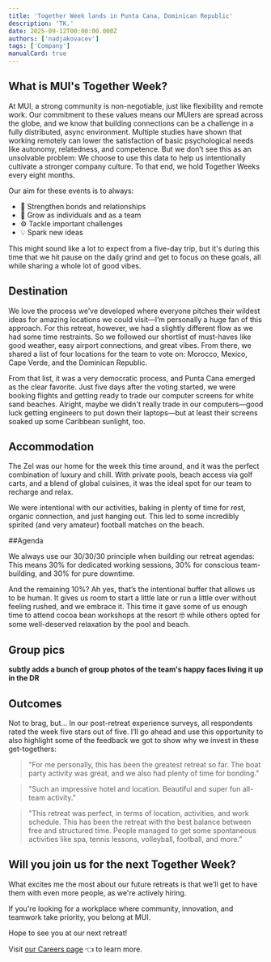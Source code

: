```yaml
---
title: 'Together Week lands in Punta Cana, Dominican Republic'
description: 'TK.'
date: 2025-09-12T00:00:00.000Z
authors: ['nadjakovacev']
tags: ['Company']
manualCard: true
---
```


## What is MUI's Together Week?

At MUI, a strong community is non-negotiable, just like flexibility and remote work. Our commitment to these values means our MUIers are spread across the globe, and we know that building connections can be a challenge in a fully distributed, async environment.
Multiple studies have shown that working remotely can lower the satisfaction of basic psychological needs like autonomy, relatedness, and competence.
But we don’t see this as an unsolvable problem: We choose to use this data to help us intentionally cultivate a stronger company culture. To that end, we hold Together Weeks every eight months.

Our aim for these events is to always:

- 🤝 Strengthen bonds and relationships
- 🌱 Grow as individuals and as a team
- ⚙️ Tackle important challenges
- 💡 Spark new ideas

This might sound like a lot to expect from a five-day trip, but it's during this time that we hit pause on the daily grind and get to focus on these goals, all while sharing a whole lot of good vibes.

## Destination

We love the process we’ve developed where everyone pitches their wildest ideas for amazing locations we could visit—I’m personally a huge fan of this approach.
For this retreat, however, we had a slightly different flow as we had some time restraints.
So we followed our shortlist of must-haves like good weather, easy airport connections, and great vibes.
From there, we shared a list of four locations for the team to vote on: Morocco, Mexico, Cape Verde, and the Dominican Republic.

From that list, it was a very democratic process, and Punta Cana emerged as the clear favorite.
Just five days after the voting started, we were booking flights and getting ready to trade our computer screens for white sand beaches.
Alright, maybe we didn't really trade in our computers—good luck getting engineers to put down their laptops—but at least their screens soaked up some Caribbean sunlight, too.

## Accommodation

The Zel was our home for the week this time around, and it was the perfect combination of luxury and chill.
With private pools, beach access via golf carts, and a blend of global cuisines, it was the ideal spot for our team to recharge and relax.

We were intentional with our activities, baking in plenty of time for rest, organic connection, and just hanging out.
This led to some incredibly spirited (and very amateur) football matches on the beach.

##Agenda

We always use our 30/30/30 principle when building our retreat agendas:
This means 30% for dedicated working sessions, 30% for conscious team-building, and 30% for pure downtime.

And the remaining 10%?
Ah yes, that’s the intentional buffer that allows us to be human.
It gives us room to start a little late or run a little over without feeling rushed, and we embrace it.
This time it gave some of us enough time to attend cocoa bean workshops at the resort 🤓 while others opted for some well-deserved relaxation by the pool and beach.

## Group pics

**subtly adds a bunch of group photos of the team's happy faces living it up in the DR**

## Outcomes

Not to brag, but… In our post-retreat experience surveys, all respondents rated the week five stars out of five.
I’ll go ahead and use this opportunity to also highlight some of the feedback we got to show why we invest in these get-togethers:

> "For me personally, this has been the greatest retreat so far. The boat party activity was great, and we also had plenty of time for bonding."

> "Such an impressive hotel and location. Beautiful and super fun all-team activity."

> "This retreat was perfect, in terms of location, activities, and work schedule. This has been the retreat with the best balance between free and structured time. People managed to get some spontaneous activities like spa, tennis lessons, volleyball, football, and more.”

## Will you join us for the next Together Week?

What excites me the most about our future retreats is that we'll get to have them with even more people, as we're actively hiring.

If you're looking for a workplace where community, innovation, and teamwork take priority, you belong at MUI.

Hope to see you at our next retreat!

Visit [our Careers page](https://mui.com/careers/) 👈 to learn more.
